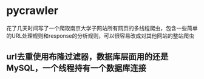 # pycrawler
花了几天时间写了一个爬取南京大学子网站所有网页的多线程爬虫，包含一些简单的URL处理规则和response的分析规则，可以很容易改成对其他网站的整站爬虫
## url去重使用布隆过滤器，数据库层面用的还是MySQL，一个线程持有一个数据库连接
